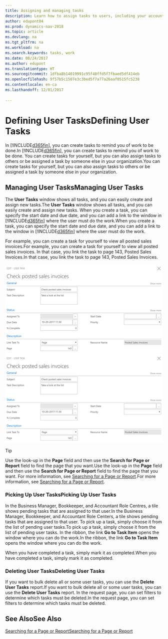 ```yaml
---
title: Assigning and managing tasks
description: Learn how to assign tasks to users, including your accountant, in Dynamics NAV
author: edupont04
ms.prod: dynamics-nav-2018
ms.topic: article
ms.devlang: na
ms.tgt_pltfrm: na
ms.workload: na
ms.search.keywords: tasks, work
ms.date: 08/24/2017
ms.author: edupont
ms.translationtype: HT
ms.sourcegitcommit: 1dfba8b14019991c95f40ffd5f7fbaed5df414eb
ms.openlocfilehash: 9f57b5c1507e3c3bed5f7a77a26aaf0515fc5238
ms.contentlocale: en-ca
ms.lasthandoff: 12/01/2017

---
```

# <a name="defining-user-tasks"></a><span data-ttu-id="ded47-103">Defining User Tasks</span><span class="sxs-lookup"><span data-stu-id="ded47-103">Defining User Tasks</span></span>
<span data-ttu-id="ded47-104">In [!INCLUDE[d365fin](includes/d365fin_md.md)], you can create tasks to remind you of work to be done.</span><span class="sxs-lookup"><span data-stu-id="ded47-104">In [!INCLUDE[d365fin](includes/d365fin_md.md)], you can create tasks to remind you of work to be done.</span></span> <span data-ttu-id="ded47-105">You can create tasks for yourself, but you can also assign tasks to others or be assigned a task by someone else in your organization.</span><span class="sxs-lookup"><span data-stu-id="ded47-105">You can create tasks for yourself, but you can also assign tasks to others or be assigned a task by someone else in your organization.</span></span>  

## <a name="managing-user-tasks"></a><span data-ttu-id="ded47-106">Managing User Tasks</span><span class="sxs-lookup"><span data-stu-id="ded47-106">Managing User Tasks</span></span>
<span data-ttu-id="ded47-107">The **User Tasks** window shows all tasks, and you can easily create and assign new tasks.</span><span class="sxs-lookup"><span data-stu-id="ded47-107">The **User Tasks** window shows all tasks, and you can easily create and assign new tasks.</span></span> <span data-ttu-id="ded47-108">When you create a task, you can specify the start date and due date, and you can add a link to the window in [!INCLUDE[d365fin](includes/d365fin_md.md)] where the user must do the work.</span><span class="sxs-lookup"><span data-stu-id="ded47-108">When you create a task, you can specify the start date and due date, and you can add a link to the window in [!INCLUDE[d365fin](includes/d365fin_md.md)] where the user must do the work.</span></span>  

<span data-ttu-id="ded47-109">For example, you can create a task for yourself to view all posted sales invoices.</span><span class="sxs-lookup"><span data-stu-id="ded47-109">For example, you can create a task for yourself to view all posted sales invoices.</span></span> <span data-ttu-id="ded47-110">In that case, you link the task to page 143, Posted Sales Invoices.</span><span class="sxs-lookup"><span data-stu-id="ded47-110">In that case, you link the task to page 143, Posted Sales Invoices.</span></span>  

<span data-ttu-id="ded47-111">![Example of a User Task](media/across-user-tasks/sample-user-task.png "Example of a user task")</span><span class="sxs-lookup"><span data-stu-id="ded47-111">![Example of a User Task](media/across-user-tasks/sample-user-task.png "Example of a user task")</span></span>

> [!TIP]  
>  <span data-ttu-id="ded47-112">Use the look-up in the **Page** field and then use the **Search for Page or Report** field to find the page that you want.</span><span class="sxs-lookup"><span data-stu-id="ded47-112">Use the look-up in the **Page** field and then use the **Search for Page or Report** field to find the page that you want.</span></span> <span data-ttu-id="ded47-113">For more information, see [Searching for a Page or Report](ui-search.md).</span><span class="sxs-lookup"><span data-stu-id="ded47-113">For more information, see [Searching for a Page or Report](ui-search.md).</span></span>  

### <a name="picking-up-user-tasks"></a><span data-ttu-id="ded47-114">Picking Up User Tasks</span><span class="sxs-lookup"><span data-stu-id="ded47-114">Picking Up User Tasks</span></span>
<span data-ttu-id="ded47-115">In the Business Manager, Bookkeeper, and Accountant Role Centres, a tile shows pending tasks that are assigned to that user.</span><span class="sxs-lookup"><span data-stu-id="ded47-115">In the Business Manager, Bookkeeper, and Accountant Role Centers, a tile shows pending tasks that are assigned to that user.</span></span> <span data-ttu-id="ded47-116">To pick up a task, simply choose it from the list of pending user tasks.</span><span class="sxs-lookup"><span data-stu-id="ded47-116">To pick up a task, simply choose it from the list of pending user tasks.</span></span> <span data-ttu-id="ded47-117">In the ribbon, the link **Go to Task Item** opens the window where you can do the work.</span><span class="sxs-lookup"><span data-stu-id="ded47-117">In the ribbon, the link **Go to Task Item** opens the window where you can do the work.</span></span>  

<span data-ttu-id="ded47-118">When you have completed a task, simply mark it as completed.</span><span class="sxs-lookup"><span data-stu-id="ded47-118">When you have completed a task, simply mark it as completed.</span></span>  

### <a name="deleting-user-tasks"></a><span data-ttu-id="ded47-119">Deleting User Tasks</span><span class="sxs-lookup"><span data-stu-id="ded47-119">Deleting User Tasks</span></span>
<span data-ttu-id="ded47-120">If you want to bulk delete all or some user tasks, you can use the **Delete User Tasks** report.</span><span class="sxs-lookup"><span data-stu-id="ded47-120">If you want to bulk delete all or some user tasks, you can use the **Delete User Tasks** report.</span></span> <span data-ttu-id="ded47-121">In the request page, you can set filters to determine which tasks must be deleted.</span><span class="sxs-lookup"><span data-stu-id="ded47-121">In the request page, you can set filters to determine which tasks must be deleted.</span></span>  

## <a name="see-also"></a><span data-ttu-id="ded47-122">See Also</span><span class="sxs-lookup"><span data-stu-id="ded47-122">See Also</span></span>
[<span data-ttu-id="ded47-123">Searching for a Page or Report</span><span class="sxs-lookup"><span data-stu-id="ded47-123">Searching for a Page or Report</span></span>](ui-search.md)  

